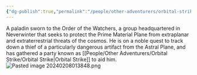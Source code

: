 ```yaml
---
{"dg-publish":true,"permalink":"/people/other-adventurers/orbital-strike/alduin-silversmite/","tags":["Character","Ally","Faerun"]}
---
```


A paladin sworn to the Order of the Watchers, a group headquartered in Neverwinter that seeks to protect the Prime Material Plane from extraplanar and extraterrestrial threats of the cosmos. He is on a noble quest to track down a thief of a particularly dangerous artifact from the Astral Plane, and has gathered a party known as [[People/Other Adventurers/Orbital Strike/Orbital Strike\|Orbital Strike]] to aid him.
![Pasted image 20240208013848.png](/img/user/Z_Attachments/Pasted%20image%2020240208013848.png)